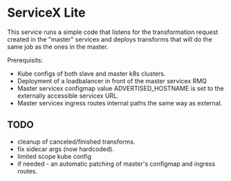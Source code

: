 # ServiceX Lite

This service runs a simple code that listens for the transformation request created in the "master" servicex and deploys transforms that will do the same job as the ones in the master.

Prerequisits:

* Kube configs of both slave and master k8s clusters.
* Deployment of a loadbalancer in front of the master servicex RMQ
* Master servicex configmap value ADVERTISED_HOSTNAME is set to the externally accessible servicex URL.
* Master servicex ingress routes internal paths the same way as external.

## TODO

* cleanup of canceled/finished transforms.
* fix sidecar args (now hardcoded).
* limited scope kube config
* if needed - an automatic patching of master's configmap and ingress routes.
